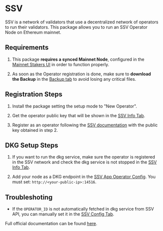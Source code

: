 # **SSV**

SSV is a network of validators that use a decentralized network of operators to run their validators. This package allows you to run an SSV Operator Node on Ethereum mainnet.

## Requirements

1. This package **requires a synced Mainnet Node**, configured in the [Mainnet Stakers UI](http://my.dappnode/stakers/mainnet) in order to function properly.

2. As soon as the Operator registration is done, make sure to **download the Backup** in the [Backup tab](http://my.dappnode/packages/my/ssv.dnp.dappnode.eth/backup) to avoid losing any critical files.

## Registration Steps

1. Install the package setting the setup mode to "New Operator".

2. Get the operator public key that will be shown in the [SSV Info Tab](http://my.dappnode/packages/my/ssv.dnp.dappnode.eth/info).

3. Register as an operator following the [SSV documentation](https://docs.ssv.network/operator-user-guides/operator-management/registration) with the public key obtained in step 2.

## DKG Setup Steps

1. If you want to run the dkg service, make sure the operator is registered in the SSV network and check the dkg service is not stopped in the [SSV Info Tab](http://my.dappnode/packages/my/ssv.dnp.dappnode.eth/info).

2. Add your node as a DKG endpoint in the [SSV App Operator Config](https://app.ssv.network/my-account/operator/edit-metadata). You must set: `http://<your-public-ip>:14516`.

## Troubleshoting

- If the `OPERATOR_ID` is not automatically fetched in dkg service from SSV API, you can manually set it in the [SSV Config Tab](http://my.dappnode/packages/my/ssv.dnp.dappnode.eth/config).

Full official documentation can be found [here](https://docs.ssv.network/learn/introduction).
